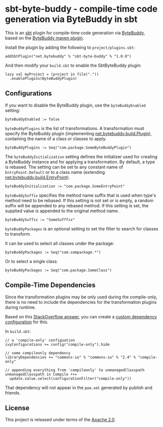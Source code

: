 # sbt-byte-buddy - compile-time code generation via ByteBuddy in sbt

This is an [sbt](http://scala-sbt.org/) plugin for compile-time code generation via [ByteBuddy](http://bytebuddy.net/), based on the [ByteBuddy maven plugin](https://github.com/raphw/byte-buddy/tree/master/byte-buddy-maven-plugin).


Install the plugin by adding the following to `project/plugins.sbt`:

    addSbtPlugin("net.bytebuddy" % "sbt-byte-buddy" % "1.0.0")

And then modify your `build.sbt` to enable the SbtByteBuddy plugin:

```
lazy val myProject = (project in file("."))
  .enablePlugins(ByteBuddyPlugin)
```

## Configurations

If you want to disable the ByteBuddy plugin, use the `byteBuddyEnabled` setting:

    byteBuddyEnabled := false

`byteBuddyPlugins` is the list of transformations. A transformation must specify the ByteBuddy plugin (implementing [net.bytebuddy.build.Plugin](http://bytebuddy.net/javadoc/1.6.9/net/bytebuddy/build/Plugin.html)), containing the name of a class or classes to apply.

    byteBuddyPlugins := Seq("com.package.SomeByteBuddyPlugin")

The `byteBuddyInitialization` setting defines the initializer used for creating a ByteBuddy instance and for applying a transformation. By default, a type is rebased. The setting can be set to any constant name of `EntryPoint.Default` or to a class name (extending [net.bytebuddy.build.EntryPoint](http://bytebuddy.net/javadoc/1.6.9/net/bytebuddy/build/EntryPoint.html)).

    byteBuddyInitialization := "com.package.SomeEntryPoint"

`byteBuddySuffix` specifies the method name suffix that is used when type's method need to be rebased. If this setting is not set or is empty, a random suffix will be appended to any rebased method. If this setting is set, the supplied value is appended to the original method name.

    byteBuddySuffix := "SomeSufffix"

`byteBuddyPackages` is an optional setting to set the filter to search for classes to transform.

It can be used to select all classes under the package:

    byteBuddyPackages := Seq("com.sompackage.*")

Or to select a single class:

    byteBuddyPackages := Seq("com.package.SomeClass")

## Compile-Time Dependencies

Since the transformation plugins may be only used during the compile-only, there is no need to include the dependencies for the transformation plugins during runtime.

Based on this [StackOverflow answer](http://stackoverflow.com/questions/21515325/add-a-compile-time-only-dependency-in-sbt), you can create a [custom dependency configuration](http://www.scala-sbt.org/release/docs/Detailed-Topics/Library-Management.html#ivy-configurations) for this.

In `build.sbt`:

```
// a 'compile-only' configuation
ivyConfigurations += config("compile-only").hide

// some compileonly dependency
libraryDependencies += "commons-io" % "commons-io" % "2.4" % "compile-only"

// appending everything from 'compileonly' to unmanagedClasspath
unmanagedClasspath in Compile ++= 
  update.value.select(configurationFilter("compile-only"))
```

That dependency will not appear in the `pom.xml` generated by publish and friends.

## License
This project is released under terms of the [Apache 2.0](https://opensource.org/licenses/Apache-2.0).